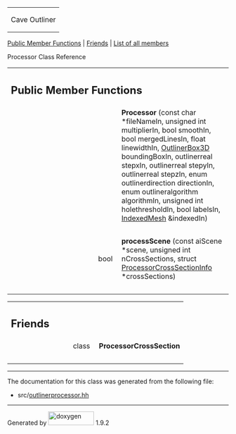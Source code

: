 <table data-cellspacing="0" data-cellpadding="0">
<colgroup>
<col style="width: 100%" />
</colgroup>
<tbody>
<tr class="odd" style="height: 56px;">
<td id="projectalign" style="padding-left: 0.5em"><div id="projectname">
Cave Outliner
</div></td>
</tr>
</tbody>
</table>

[Public Member Functions](#pub-methods) | [Friends](#friends) | [List of
all members](class_processor-members.html)

Processor Class Reference

<table class="memberdecls">
<colgroup>
<col style="width: 50%" />
<col style="width: 50%" />
</colgroup>
<tbody>
<tr class="odd heading">
<td colspan="2"><h2 id="public-member-functions" class="groupheader"><span id="pub-methods"></span> Public Member Functions</h2></td>
</tr>
<tr class="even memitem:a29c77668a4dd09c43c88ad02ba6cc34b">
<td style="text-align: right;" class="memItemLeft" data-valign="top"><span id="a29c77668a4dd09c43c88ad02ba6cc34b"></span>  </td>
<td class="memItemRight" data-valign="bottom"><strong>Processor</strong> (const char *fileNameIn, unsigned int multiplierIn, bool smoothIn, bool mergedLinesIn, float linewidthIn, <a href="class_outliner_box3_d.html" class="el">OutlinerBox3D</a> boundingBoxIn, outlinerreal stepxIn, outlinerreal stepyIn, outlinerreal stepzIn, enum outlinerdirection directionIn, enum outlineralgorithm algorithmIn, unsigned int holethresholdIn, bool labelsIn, <a href="class_indexed_mesh.html" class="el">IndexedMesh</a> &amp;indexedIn)</td>
</tr>
<tr class="odd separator:a29c77668a4dd09c43c88ad02ba6cc34b">
<td colspan="2" class="memSeparator"> </td>
</tr>
<tr class="even memitem:ac9ea1cec3c065afad46bb6ef7c21a934">
<td style="text-align: right;" class="memItemLeft" data-valign="top"><span id="ac9ea1cec3c065afad46bb6ef7c21a934"></span> bool </td>
<td class="memItemRight" data-valign="bottom"><strong>processScene</strong> (const aiScene *scene, unsigned int nCrossSections, struct <a href="struct_processor_cross_section_info.html" class="el">ProcessorCrossSectionInfo</a> *crossSections)</td>
</tr>
<tr class="odd separator:ac9ea1cec3c065afad46bb6ef7c21a934">
<td colspan="2" class="memSeparator"> </td>
</tr>
</tbody>
</table>

<table class="memberdecls">
<colgroup>
<col style="width: 50%" />
<col style="width: 50%" />
</colgroup>
<tbody>
<tr class="odd heading">
<td colspan="2"><h2 id="friends" class="groupheader"><span id="friends"></span> Friends</h2></td>
</tr>
<tr class="even memitem:ae10b7fc1984e6fb27901b0cd87838a72">
<td style="text-align: right;" class="memItemLeft" data-valign="top"><span id="ae10b7fc1984e6fb27901b0cd87838a72"></span> class </td>
<td class="memItemRight" data-valign="bottom"><strong>ProcessorCrossSection</strong></td>
</tr>
<tr class="odd separator:ae10b7fc1984e6fb27901b0cd87838a72">
<td colspan="2" class="memSeparator"> </td>
</tr>
</tbody>
</table>

------------------------------------------------------------------------

The documentation for this class was generated from the following file:

-   src/<a href="outlinerprocessor_8hh_source.html" class="el">outlinerprocessor.hh</a>

------------------------------------------------------------------------

<span class="small">Generated
by [<img src="doxygen.svg" class="footer" width="104" height="31" alt="doxygen" />](https://www.doxygen.org/index.html)
1.9.2</span>
